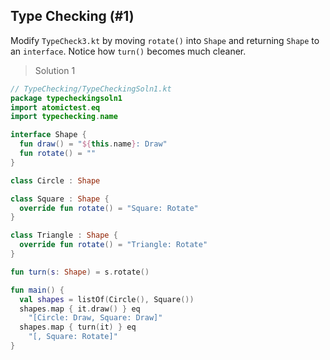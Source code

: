 ## Type Checking (#1)

Modify `TypeCheck3.kt` by moving `rotate()` into `Shape` and returning `Shape`
to an `interface`. Notice how `turn()` becomes much cleaner.

> Solution 1

```kotlin
// TypeChecking/TypeCheckingSoln1.kt
package typecheckingsoln1
import atomictest.eq
import typechecking.name

interface Shape {
  fun draw() = "${this.name}: Draw"
  fun rotate() = ""
}

class Circle : Shape

class Square : Shape {
  override fun rotate() = "Square: Rotate"
}

class Triangle : Shape {
  override fun rotate() = "Triangle: Rotate"
}

fun turn(s: Shape) = s.rotate()

fun main() {
  val shapes = listOf(Circle(), Square())
  shapes.map { it.draw() } eq
    "[Circle: Draw, Square: Draw]"
  shapes.map { turn(it) } eq
    "[, Square: Rotate]"
}
```
